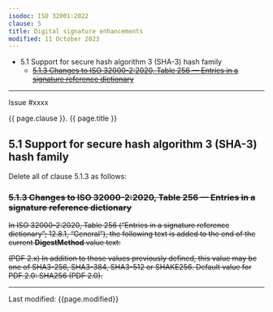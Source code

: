 ```yaml
---
isodoc: ISO 32001:2022
clause: 5
title: Digital signature enhancements
modified: 11 October 2023
---
```


<ul>
 <li>5.1 Support for secure hash algorithm 3 (SHA-3) hash family
  <ul>
   <li><a href="#H5.1.3"><del onMouseEnter="mouseEnter(this)" data-issue="236">5.1.3 Changes to ISO 32000-2:2020, Table 256 — Entries in a signature reference dictionary</del></a>
   </li>
  </ul>
 </li>
</ul>
<hr>

<link rel="stylesheet" href="../assets/iso-style.css">
<div class="isostyle">
<div class="fixedpopup" id="issuelink">
	Issue #xxxx
</div>


<p class="fake-h1">{{ page.clause }}. {{ page.title }}</p>

<h2 id="H5.1">5.1 Support for secure hash algorithm 3 (SHA-3) hash family</h2>

<p class="location">Delete all of clause 5.1.3 as follows:</p>

<h3 id="H5.1.3"><del onMouseEnter="mouseEnter(this)" data-issue="236" data-iso="submitted">5.1.3 Changes to ISO 32000-2:2020, Table 256 — Entries in a signature reference dictionary</del></h3>

<p>
<del onMouseEnter="mouseEnter(this)" data-issue="236" data-iso="submitted">
In ISO 32000-2:2020, Table 256 (“Entries in a signature reference dictionary”; 12.8.1, “General”), the following text is added to the end of the current <b>DigestMethod</b> value text:
</del>
</p>

<p>
<del onMouseEnter="mouseEnter(this)" data-issue="236" data-iso="submitted">
(PDF 2.x) In addition to those values previously defined, this value may be one of SHA3-256, SHA3-384, SHA3-512 or SHAKE256. Default value for PDF 2.0: SHA256 (PDF 2.0).
</del>
</p>

</div>

<hr>
<p class="footnote">Last modified: {{page.modified}}</p>
